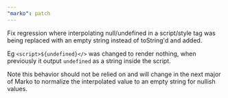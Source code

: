 ```yaml
---
"marko": patch
---
```


Fix regression where interpolating null/undefined in a script/style tag was being replaced with an empty string instead of toString'd and added.

Eg `<script>${undefined}</>` was changed to render nothing, when previously it output `undefined` as a string inside the script.

Note this behavior should not be relied on and will change in the next major of Marko to normalize the interpolated value to an empty string for nullish values.
